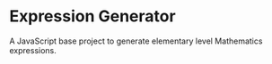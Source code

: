 # Expression Generator

A JavaScript base project to generate elementary level Mathematics expressions.